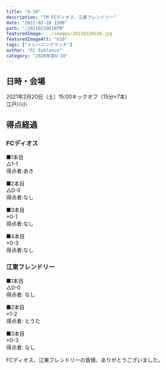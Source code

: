```yaml
---
title: "U-10"
description: "TM FCディオス、江東フレンドリー"
date: "2021-02-20 1500"
path: "/20210220U10TM"
featuredImage: ../images/20210220U10.jpg
featuredImageAlt: "U10"
tags: ["トレーニングマッチ"]
author: "FC Esblanco"
category: "2020年度U-10"
---
```


## 日時・会場

2021年2月20日（土）15:00キックオフ（15分×7本）<br>
江戸川小

## 得点経過

### FCディオス

■1本目<br>
△1-1<br>
得点者:あき

■2本目<br>
△0-0<br>
得点者:なし

■3本目<br>
×0-1<br>
得点者:なし

■4本目<br>
×0-3<br>
得点者:なし

### 江東フレンドリー

■1本目<br>
△0-0<br>
得点者: なし

■2本目<br>
×1-2<br>
得点者: とうた

■3本目<br>
×0-3<br>
得点者: なし



FCディオス、江東フレンドリーの皆様、ありがとうございました。
